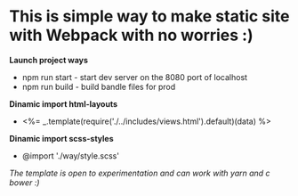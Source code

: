 # This is simple way to make static site with Webpack with no worries :)

**Launch project ways**

* npm run start - start dev server on the 8080 port of localhost
* npm run build - build bandle files for prod

**Dinamic import html-layouts**

* <%= _.template(require('./../includes/views.html').default)(data) %> 

**Dinamic import scss-styles**

* @import './way/style.scss'

*The template is open to experimentation and can work with yarn and c bower :)*